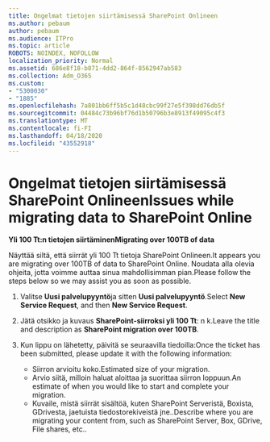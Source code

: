 ```yaml
---
title: Ongelmat tietojen siirtämisessä SharePoint Onlineen
ms.author: pebaum
author: pebaum
ms.audience: ITPro
ms.topic: article
ROBOTS: NOINDEX, NOFOLLOW
localization_priority: Normal
ms.assetid: 686e8f18-b871-4dd2-864f-8562947ab583
ms.collection: Adm_O365
ms.custom:
- "5300030"
- "1885"
ms.openlocfilehash: 7a801bb6ff5b5c1d48cbc99f27e5f398dd76db5f
ms.sourcegitcommit: 04484c73b96bf76d1b50796b3e8913f49095c4f3
ms.translationtype: MT
ms.contentlocale: fi-FI
ms.lasthandoff: 04/18/2020
ms.locfileid: "43552918"
---
```

# <a name="issues-while-migrating-data-to-sharepoint-online"></a><span data-ttu-id="45344-102">Ongelmat tietojen siirtämisessä SharePoint Onlineen</span><span class="sxs-lookup"><span data-stu-id="45344-102">Issues while migrating data to SharePoint Online</span></span>

<span data-ttu-id="45344-103">**Yli 100 Tt:n tietojen siirtäminen**</span><span class="sxs-lookup"><span data-stu-id="45344-103">**Migrating over 100TB of data**</span></span>

<span data-ttu-id="45344-104">Näyttää siltä, että siirrät yli 100 Tt tietoja SharePoint Onlineen.</span><span class="sxs-lookup"><span data-stu-id="45344-104">It appears you are migrating over 100TB of data to SharePoint Online.</span></span> <span data-ttu-id="45344-105">Noudata alla olevia ohjeita, jotta voimme auttaa sinua mahdollisimman pian.</span><span class="sxs-lookup"><span data-stu-id="45344-105">Please follow the steps below so we may assist you as soon as possible.</span></span> 

1. <span data-ttu-id="45344-106">Valitse **Uusi palvelupyyntö**ja sitten **Uusi palvelupyyntö**.</span><span class="sxs-lookup"><span data-stu-id="45344-106">Select **New Service Request**, and then **New Service Request**.</span></span> 
2. <span data-ttu-id="45344-107">Jätä otsikko ja kuvaus **SharePoint-siirroksi yli 100 Tt**: n k.</span><span class="sxs-lookup"><span data-stu-id="45344-107">Leave the title and description as **SharePoint migration over 100TB**.</span></span>
3. <span data-ttu-id="45344-108">Kun lippu on lähetetty, päivitä se seuraavilla tiedoilla:</span><span class="sxs-lookup"><span data-stu-id="45344-108">Once the ticket has been submitted, please update it with the following information:</span></span> 

    - <span data-ttu-id="45344-109">Siirron arvioitu koko.</span><span class="sxs-lookup"><span data-stu-id="45344-109">Estimated size of your migration.</span></span>
    - <span data-ttu-id="45344-110">Arvio siitä, milloin haluat aloittaa ja suorittaa siirron loppuun.</span><span class="sxs-lookup"><span data-stu-id="45344-110">An estimate of when you would like to start and complete your migration.</span></span>
    - <span data-ttu-id="45344-111">Kuvaile, mistä siirrät sisältöä, kuten SharePoint Serveristä, Boxista, GDrivesta, jaetuista tiedostorekiveistä jne..</span><span class="sxs-lookup"><span data-stu-id="45344-111">Describe where you are migrating your content from, such as SharePoint Server, Box, GDrive, File shares, etc..</span></span>
